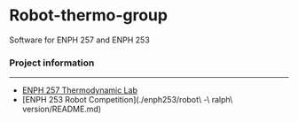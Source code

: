 # Robot-thermo-group
Software for ENPH 257 and ENPH 253

### Project information
---
* [ENPH 257 Thermodynamic Lab](./enph257/report/submitted/enph257_lab_report2.pdf)
* [ENPH 253 Robot Competition](./enph253/robot\ -\ ralph\ version/README.md)
